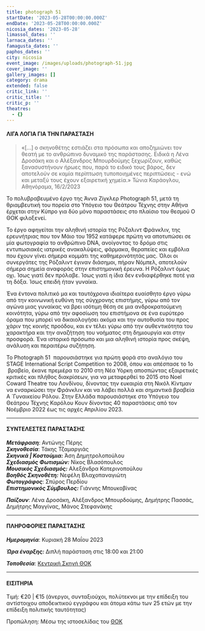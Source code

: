 ```yaml
---
title: photograph 51
startDate: '2023-05-28T00:00:00.000Z'
endDate: '2023-05-28T00:00:00.000Z'
nicosia_dates: '2023-05-28'
limassol_dates: ''
larnaca_dates: ''
famagusta_dates: ''
paphos_dates: ''
city: nicosia
event_image: /images/uploads/photograph-51.jpg
cover_image: ''
gallery_images: []
category: drama
extended: false
critic_link: ''
critic_title: ''
critic_p: ''
theatres:
  - {}
---
```


#### ΛΙΓΑ ΛΟΓΙΑ ΓΙΑ ΤΗΝ ΠΑΡΑΣΤΑΣΗ

> «\[...] ο σκηνοθέτης εστιάζει στα πρόσωπα και αποζημιώνει τον θεατή με το ανθρώπινο δυναμικό της παράστασης. Ειδικά η Λένα Δροσάκη και ο Αλέξανδρος Μπουρδούμης ξεχωρίζουν, καθώς ξανασυστήνουν ήρωες που, παρά το ειδικό τους βάρος, δεν αποτελούν σε καμία περίπτωση τυποποιημένες περιπτώσεις - ενώ και μεταξύ τους έχουν εξαιρετική χημεία.» Τώνια Καράογλου, Αθηνόραμα, 16/2/2023

Το πολυβραβευμένο έργο της Άννα Ζίγκλερ Photograph 51, μετά τη θριαμβευτική του πορεία στο Υπόγειο του Θεάτρου Τέχνης στην Αθήνα έρχεται στην Κύπρο για δύο μόνο παραστάσεις στο πλαίσιο του θεσμού Ο ΘΟΚ φιλοξενεί. 

Το έργο αφηγείται την αληθινή ιστορία της Ρόζαλιντ Φράνκλιν, της ερευνήτριας που τον Μάιο του 1952 κατάφερε πρώτη να αποτυπώσει σε μία φωτογραφία το ανθρώπινο DNA, ανοίγοντας το δρόμο στις
εντυπωσιακές ιατρικές ανακαλύψεις, φάρμακα, θεραπείες και εμβόλια που έχουν γίνει σήμερα κομμάτι της καθημερινότητάς μας. Όλοι οι συνεργάτες της Ρόζαλιντ έγιναν διάσημοι, πήραν Νόμπελ, αποτελούν σήμερα σημεία αναφοράς στην επιστημονική έρευνα. Η Ρόζαλιντ όμως οχι. Ίσως γιατί δεν πρόλαβε. Ίσως γιατί η ίδια δεν ενδιαφέρθηκε ποτέ για τη δόξα. Ίσως επειδή ήταν γυναίκα.

Ένα έντονα πολιτικό μα και ταυτόχρονα ιδιαίτερα ευαίσθητο έργο γύρω από την κοινωνική ευθύνη της σύγχρονης επιστήμης, γύρω από τον αγώνα μιας γυναίκας να βρει ισότιμη θέση σε μια ανδροκρατούμενη κοινότητα, γύρω από την αφοσίωση του επιστήμονα σε ένα ευρύτερο όραμα που μπορεί να δικαιολογήσει ακόμα και την αυτοθυσία του προς χάριν της κοινής προόδου, και εν τέλει γύρω από την αυθεντικότητα του χαρακτήρα και την αναζήτηση του νοήματος στη δημιουργία και στην προσφορά. Ένα ιστορικό πρόσωπο και μια αληθινή ιστορία προς σκέψη, ανάλυση και περαιτέρω συζήτηση.

Το Photograph 51  παρουσιάστηκε για πρώτη φορά στο αναλόγιο του STAGE International Script Competition το 2008, όπου και απέσπασε το 1ο  βραβείο, έκανε πρεμιέρα το 2010 στη Νέα Υόρκη αποσπώντας εξαιρετικές κριτικές και πλήθος διακρίσεων, για να μεταφερθεί το 2015 στο Noel Coward Theatre του Λονδίνου, δίνοντας την ευκαιρία στη Νικόλ Κίντμαν να ενσαρκώσει την Φράνκλιν και να λάβει πολλά και σημαντικά βραβεία Α ́ Γυναικείου Ρόλου. Στην Ελλάδα παρουσιάστηκε στο Υπόγειο του Θεάτρου Τέχνης Καρόλου Κουν δίνοντας 40 παραστάσεις από τον Νοέμβριο 2022 έως τις αρχές Απριλίου 2023.

***

#### ΣΥΝΤΕΛΕΣΤΕΣ ΠΑΡΑΣΤΑΣΗΣ

***Μετάφραση***: Αντώνης Πέρης\
***Σκηνοθεσία***: Τάκης Τζαμαργιάς\
***Σκηνικά | Κοστούμια:*** Άση Δημητρολοπούλου\
***Σχεδιασμός Φωτισμών:*** Νίκος Βλασόπουλος\
***Μουσικός Σχεδιασμός:*** Αλεξάνδρα Κατερινοπούλου\
***Βοηθός Σκηνοθέτη:*** Νεφέλη Βλαχοπαναγιώτη\
***Φωτογράφος***: Σπύρος Περδίου\
***Επιστημονικός Σύμβουλος:*** Γιάννης Μπουκοβίνας

***Παίζουν***: Λένα Δροσάκη, Αλέξανδρος Μπουρδούμης, Δημήτρης Πασσάς, Δημήτρης Μαγγίνας, Μάνος Στεφανάκης

***

#### ΠΛΗΡΟΦΟΡΙΕΣ ΠΑΡΑΣΤΑΣΗΣ

***Ημερομηνία***: Κυριακή 28 Μαΐου 2023

***Ώρα έναρξης:*** Διπλή παράσταση στις 18:00 και 21:00

***Τοποθεσία***: [Κεντρική Σκηνή ΘΟΚ](?#map "")

***

#### ΕΙΣΙΤΗΡΙΑ

Τιμή: €20 | €15 (άνεργοι, συνταξιούχοι, πολύτεκνοι με την επίδειξη του αντίστοιχου αποδεικτικού εγγράφου και
άτομα κάτω των 25 ετών με την επίδειξη πολιτικής ταυτότητας)

Προπώληση: Μέσω της ιστοσελίδας του [ΘΟΚ](https://tickets.thoc.org.cy/event/thoc-photograph-51/?lang=el)

